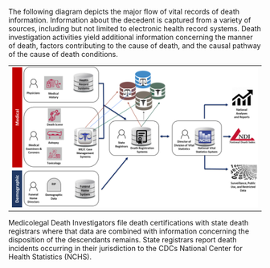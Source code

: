 The following diagram depicts the major flow of vital records of death information. Information about the decedent is captured from a variety of sources, including but not limited to electronic health record systems. Death investigation activities yield additional information concerning the manner of death, factors contributing to the cause of death, and the causal pathway of the cause of death conditions. 

<table><tr><td><img src="image002.png" style="width:100%;"/></td></tr></table>

Medicolegal Death Investigators file death certifications with state death registrars where that data are combined with information concerning the disposition of the descendants remains. State registrars report death incidents occurring in their jurisdiction to the CDCs National Center for Health Statistics (NCHS).

